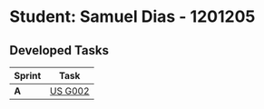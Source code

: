 # Student: Samuel Dias - 1201205

## Developed Tasks


| Sprint | Task     |
|--------|--------------------|
| **A**  | [US G002](../SPRINT%20A/US_G002/readme.md) |